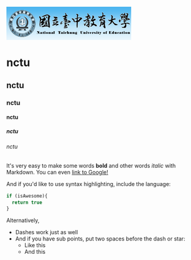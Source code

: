 ![nctu logo](logo.gif)

# nctu

## nctu

### nctu

#### nctu

##### nctu

###### nctu

It's very easy to make some words **bold** and other words *italic* with Markdown. You can even [link to Google!](http://google.com)

And if you'd like to use syntax highlighting, include the language:

```javascript
if (isAwesome){
  return true
}
```
Alternatively,

- Dashes work just as well
- And if you have sub points, put two spaces before the dash or star:
  - Like this
  - And this